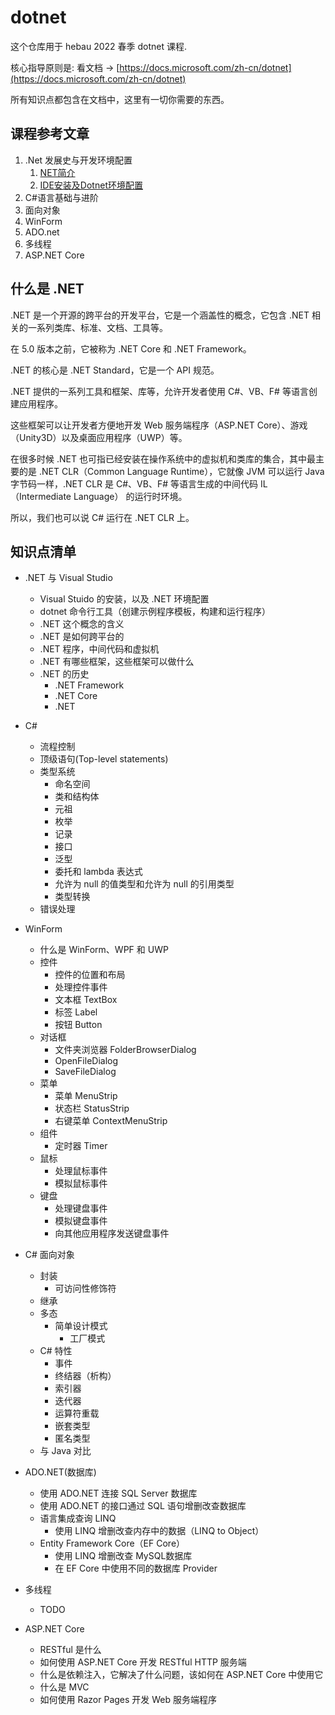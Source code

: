 # dotnet

这个仓库用于 hebau 2022 春季 dotnet 课程.

核心指导原则是: 看文档 -> [https://docs.microsoft.com/zh-cn/dotnet](https://docs.microsoft.com/zh-cn/dotnet)

所有知识点都包含在文档中，这里有一切你需要的东西。

## 课程参考文章

1. .Net 发展史与开发环境配置
   1. [NET简介](./samples/lessons1.0/lessons1.1.md)
   2. [IDE安装及Dotnet环境配置](./samples/lessons1.0/lessons1.2.md)
2. C#语言基础与进阶
3. 面向对象
4. WinForm
5. ADO.net
6. 多线程
7. ASP.NET Core

## 什么是 .NET

.NET 是一个开源的跨平台的开发平台，它是一个涵盖性的概念，它包含 .NET 相关的一系列类库、标准、文档、工具等。

在 5.0 版本之前，它被称为 .NET Core 和 .NET Framework。

.NET 的核心是 .NET Standard，它是一个 API 规范。

.NET 提供的一系列工具和框架、库等，允许开发者使用 C#、VB、F# 等语言创建应用程序。

这些框架可以让开发者方便地开发 Web 服务端程序（ASP.NET Core）、游戏（Unity3D）以及桌面应用程序（UWP）等。

在很多时候 .NET 也可指已经安装在操作系统中的虚拟机和类库的集合，其中最主要的是 .NET CLR（Common Language Runtime），它就像 JVM 可以运行 Java 字节码一样，.NET CLR 是 C#、VB、F# 等语言生成的中间代码 IL（Intermediate Language） 的运行时环境。

所以，我们也可以说 C# 运行在 .NET CLR 上。

## 知识点清单

- .NET 与 Visual Studio
  - Visual Stuido 的安装，以及 .NET 环境配置
  - dotnet 命令行工具（创建示例程序模板，构建和运行程序）
  - .NET 这个概念的含义
  - .NET 是如何跨平台的
  - .NET 程序，中间代码和虚拟机
  - .NET 有哪些框架，这些框架可以做什么
  - .NET 的历史
    - .NET Framework
    - .NET Core
    - .NET
- C#
  - 流程控制
  - 顶级语句(Top-level statements)
  - 类型系统
    - 命名空间
    - 类和结构体
    - 元祖
    - 枚举
    - 记录
    - 接口
    - 泛型
    - 委托和 lambda 表达式
    - 允许为 null 的值类型和允许为 null 的引用类型
    - 类型转换
  - 错误处理
- WinForm
  - 什么是 WinForm、WPF 和 UWP
  - 控件
    - 控件的位置和布局
    - 处理控件事件
    - 文本框 TextBox
    - 标签 Label
    - 按钮 Button
  - 对话框
    - 文件夹浏览器 FolderBrowserDialog
    - OpenFileDialog
    - SaveFileDialog
  - 菜单
    - 菜单 MenuStrip
    - 状态栏 StatusStrip
    - 右键菜单 ContextMenuStrip
  - 组件
    - 定时器 Timer
  - 鼠标
    - 处理鼠标事件
    - 模拟鼠标事件
  - 键盘
    - 处理键盘事件
    - 模拟键盘事件
    - 向其他应用程序发送键盘事件

- C# 面向对象
  - 封装
    - 可访问性修饰符
  - 继承
  - 多态
    - 简单设计模式
      - 工厂模式
  - C# 特性
    - 事件
    - 终结器（析构）
    - 索引器
    - 迭代器
    - 运算符重载
    - 嵌套类型
    - 匿名类型
  - 与 Java 对比
- ADO.NET(数据库)
  - 使用 ADO.NET 连接 SQL Server 数据库
  - 使用 ADO.NET 的接口通过 SQL 语句增删改查数据库
  - 语言集成查询 LINQ
    - 使用 LINQ 增删改查内存中的数据（LINQ to Object）
  - Entity Framework Core（EF Core）
    - 使用 LINQ 增删改查 MySQL数据库
    - 在 EF Core 中使用不同的数据库 Provider
- 多线程
  - TODO
- ASP.NET Core
  - RESTful 是什么
  - 如何使用 ASP.NET Core 开发 RESTful HTTP 服务端
  - 什么是依赖注入，它解决了什么问题，该如何在 ASP.NET Core 中使用它
  - 什么是 MVC
  - 如何使用 Razor Pages 开发 Web 服务端程序
